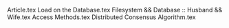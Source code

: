 Article.tex
Load on the Database.tex
Filesystem && Database :: Husband && Wife.tex
Access Methods.tex
Distributed Consensus Algorithm.tex